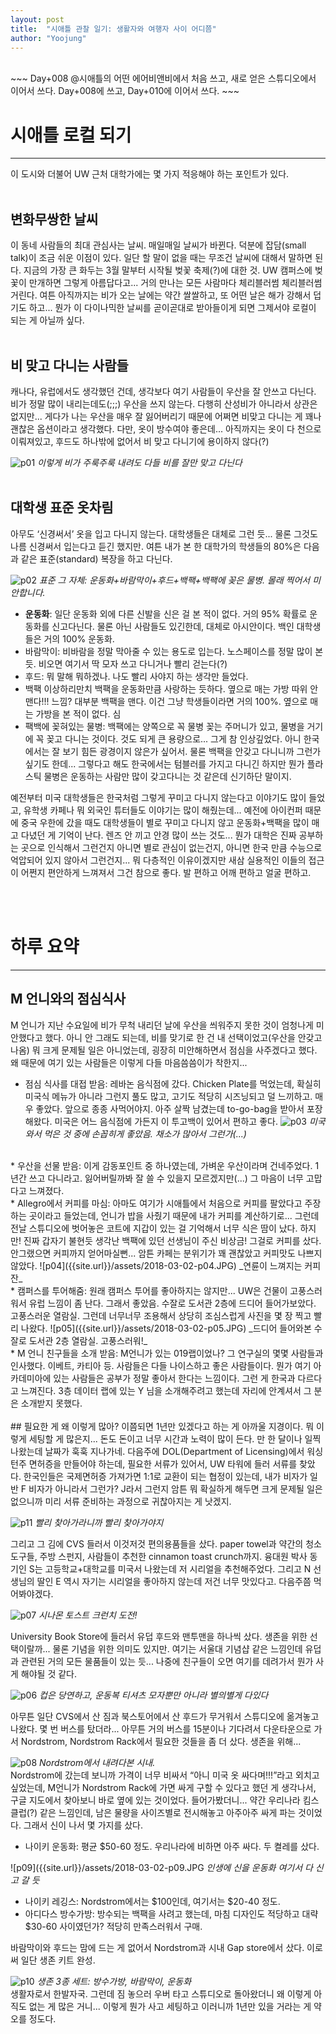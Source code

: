 ```yaml
---
layout: post
title:  "시애틀 관찰 일기: 생활자와 여행자 사이 어디쯤"
author: "Yoojung"
---
```

<br>
~~~
Day+008 @시애틀의 어떤 에어비앤비에서 처음 쓰고, 새로 얻은 스튜디오에서 이어서 쓰다.
Day+008에 쓰고, Day+010에 이어서 쓰다. 
~~~
<br>

# 시애틀 로컬 되기
---

이 도시와 더불어 UW 근처 대학가에는 몇 가지 적응해야 하는 포인트가 있다. 
<br>
<br>
## 변화무쌍한 날씨
이 동네 사람들의 최대 관심사는 날씨. 매일매일 날씨가 바뀐다. 덕분에 잡담(small talk)이 조금 쉬운 이점이 있다. 일단 할 말이 없을 때는 무조건 날씨에 대해서 말하면 된다. 지금의 가장 큰 화두는 3월 말부터 시작될 벚꽃 축제(?)에 대한 것. UW 캠퍼스에 벚꽃이 만개하면 그렇게 아름답다고... 거의 만나는 모든 사람마다 체리블러썸 체리블러썸 거린다. 여튼 아직까지는 비가 오는 날에는 약간 쌀쌀하고, 또 어떤 날은 해가 강해서 덥기도 하고... 뭔가 이 다이나믹한 날씨를 곧이곧대로 받아들이게 되면 그제서야 로컬이 되는 게 아닐까 싶다. 
<br>
<br>
## 비 맞고 다니는 사람들 
캐나다, 유럽에서도 생각했던 건데, 생각보다 여기 사람들이 우산을 잘 안쓰고 다닌다. 비가 정말 많이 내리는데도(;;;) 우산을 쓰지 않는다. 다행히 산성비가 아니라서 상관은 없지만... 게다가 나는 우산을 매우 잘 잃어버리기 때문에 어쩌면 비맞고 다니는 게 꽤나 괜찮은 옵션이라고 생각했다. 다만, 옷이 방수여야 좋은데... 아직까지는 옷이 다 천으로 이뤄져있고, 후드도 하나밖에 없어서 비 맞고 다니기에 용이하지 않다(?)

![p01]({{site.url}}/assets/2018-03-02-p01.JPG)
_이렇게 비가 주룩주룩 내려도 다들 비를 잘만 맞고 다닌다_
<br>
<br>
## 대학생 표준 옷차림
아무도 ‘신경써서’ 옷을 입고 다니지 않는다. 대학생들은 대체로 그런 듯... 물론 그것도 나름 신경써서 입는다고 듣긴 했지만. 여튼 내가 본 한 대학가의 학생들의 80%은 다음과 같은 표준(standard) 복장을  하고 다닌다. 

![p02]({{site.url}}/assets/2018-03-02-p02.JPG)
_표준 그 자체: 운동화+바람막이+후드+백팩+백팩에 꽂은 물병. 몰래 찍어서 미안합니다._

* **운동화**: 일단 운동화 외에 다른 신발을 신은 걸 본 적이 없다. 거의 95% 확률로 운동화를 신고다닌다. 물론 아닌 사람들도 있긴한데, 대체로 아시안이다. 백인 대학생들은 거의 100% 운동화.
* 바람막이: 비바람을 정말 막아줄 수 있는 용도로 입는다. 노스페이스를 정말 많이 본 듯. 비오면 여기서 딱 모자 쓰고 다니거나 빨리 걷는다(?)
* 후드: 뭐 말해 뭐하겠나. 나도 빨리 사야지 하는 생각만 들었다.
* 백팩 이상하리만치 백팩을 운동화만큼 사랑하는 듯하다. 옆으로 매는 가방 따위 안맨다!!! 느낌? 대부분 백팩을 맨다. 이건 그냥 학생들이라면 거의 100%. 옆으로 매는 가방을 본 적이 없다. 심
* 팩백에 꽂혀있는 물병: 백팩에는 양쪽으로 꼭 물병 꽂는 주머니가 있고, 물병을 거기에 꼭 꽂고 다니는 것이다. 것도 되게 큰 용량으로... 그게 참 인상깊었다. 아니 한국에서는 잘 보기 힘든 광경이지 않은가 싶어서. 물론 백팩을 안갖고 다니니까 그런가 싶기도 한데... 그렇다고 해도 한국에서는 텀블러를 가지고 다니긴 하지만 뭔가 플라스틱 물병은 운동하는 사람만 많이 갖고다니는 것 같은데 신기하단 말이지.

예전부터 미국 대학생들은 한국처럼 그렇게 꾸미고 다니지 않는다고 이야기도 많이 들었고, 유학생 카페나 뭐 외국인 튜터들도 이야기는 많이 해줬는데... 예전에 아이컨퍼 때문에 중국 우한에 갔을 때도 대학생들이 별로 꾸미고 다니지 않고 운동화+백팩을 많이 매고 다녔던 게 기억이 난다. 렌즈 안 끼고 안경 많이 쓰는 것도... 뭔가 대학은 진짜 공부하는 곳으로 인식해서 그런건지 아니면 별로 관심이 없는건지, 아니면 한국 만큼 수능으로 억압되어 있지 않아서 그런건지... 뭐 다층적인 이유이겠지만 새삼 실용적인 이들의 접근이 어쩐지 편안하게 느껴져서 그건 참으로 좋다. 발 편하고 어깨 편하고 얼굴 편하고. 

<br>
<br>

# 하루 요약
---
## M 언니와의 점심식사
M 언니가 지난 수요일에 비가 무척 내리던 날에 우산을 씌워주지 못한 것이 엄청나게 미안했다고 했다. 아니 안 그래도 되는데, 비를 맞기로 한 건 내 선택이었고(우산을 안갖고 나옴) 뭐 크게 문제될 일은 아니었는데, 굉장히 미안해하면서 점심을 사주겠다고 했다. 왜 때문에 여기 있는 사람들은 이렇게 다들 마음씀씀이가 착한지...
<br>
* 점심 식사를 대접 받음: 레바논 음식점에 갔다. Chicken Plate를 먹었는데, 확실히 미국식 메뉴가 아니라 그런지 풀도 많고, 고기도 적당히 시즈닝되고 덜 느끼하고. 매우 좋았다. 앞으로 종종 사먹어야지. 아주 살짝 남겼는데 to-go-bag을 받아서 포장해왔다. 미국은 어느 음식점에 가든지 이 투고백이 있어서 편하고 좋다.
![p03]({{site.url}}/assets/2018-03-02-p03.JPG)
_미국 와서 먹은 것 중에 손꼽히게 좋았음. 채소가 많아서 그런가(...)_
<br>
* 우산을 선물 받음: 이게 감동포인트 중 하나였는데, 가벼운 우산이라며 건네주었다. 1년간 쓰고 다니라고. 잃어버릴까봐 잘 쓸 수 있을지 모르겠지만(...) 그 마음이 너무 고맙다고 느껴졌다.
<br>
* Allegro에서 커피를 마심: 아마도 여기가 시애틀에서 처음으로 커피를 팔았다고 주장하는 곳이라고 들었는데, 언니가 밥을 사줬기 때문에 내가 커피를 계산하기로... 그런데 전날 스튜디오에 벗어놓은 코트에 지갑이 있는 걸 기억해서 너무 식은 땀이 났다. 하지만! 진짜 갑자기 불현듯 생각난 백팩에 있던 선생님이 주신 비상금! 그걸로 커피를 샀다. 안그랬으면 커피까지 얻어마실뻔... 암튼 카페는 분위기가 꽤 괜찮았고 커피맛도 나쁘지 않았다.
![p04]({{site.url}}/assets/2018-03-02-p04.JPG)
_연륜이 느껴지는 커피잔_
<br>
* 캠퍼스를 투어해줌: 원래 캠퍼스 투어를 좋아하지는 않지만... UW은 건물이 고풍스러워서 유럽 느낌이 좀 난다. 그래서 좋았음. 수잘로 도서관 2층에 드디어 들어가보았다. 고풍스러운 열람실. 그런데 너무너무 조용해서 상당히 조심스럽게 사진을 몇 장 찍고 빨리 나왔다. 
![p05]({{site.url}}/assets/2018-03-02-p05.JPG)
_드디어 들어와본 수잘로 도서관 2층 열람실. 고풍스러워!_
<br>
* M 언니 친구들을 소개 받음: M언니가 있는 019랩이었나? 그 연구실의 몇몇 사람들과 인사했다. 이베트, 카티아 등. 사람들은 다들 나이스하고 좋은 사람들이다. 뭔가 여기 아카데미아에 있는 사람들은 공부가 정말 좋아서 한다는 느낌이다. 그런 게 한국과 다르다고 느껴진다. 3층 데이터 랩에 있는 Y 님을 소개해주려고 했는데 자리에 안계셔서 그 분은 소개받지 못했다. 
<br>
<br>
## 필요한 게 왜 이렇게 많아?
이쯤되면 1년만 있겠다고 하는 게 아까울 지경이다. 뭐 이렇게 세팅할 게 많은지... 돈도 돈이고 너무 시간과 노력이 많이 든다. 만 한 달이나 일찍 나왔는데 날짜가 훅훅 지나가네. 다음주에 DOL(Department of Licensing)에서 워싱턴주 면허증을 만들어야 하는데, 필요한 서류가 있어서, UW 타워에 들러 서류를 찾았다. 한국인들은 국제면허증 가져가면 1:1로 교환이 되는 협정이 있는데, 내가 비자가 일반 F 비자가 아니라서 그런가? J라서 그런지 암튼 뭐 확실하게 해두면 크게 문제될 일은 없으니까 미리 서류 준비하는 과정으로 귀찮아지는 게 낫겠지.  

![p11]({{site.url}}/assets/2018-03-02-p11.JPG)
_빨리 찾아가라니까 빨리 찾아가야지_

그리고 그 김에 CVS 들러서 이것저것 편의용품들을 샀다. paper towel과 약간의 청소도구들, 주방 스펀지, 사람들이 추천한 cinnamon toast crunch까지. 융대원 박사 동기인 S는 고등학교+대학교를 미국서 나왔는데 저 시리얼을 추천해주었다. 그리고 N 선생님의 딸인 E 역시 자기는 시리얼을 좋아하지 않는데 저건 너무 맛있다고. 다음주쯤 먹어봐야겠다. 

![p07]({{site.url}}/assets/2018-03-02-p07.JPG)
_시나몬 토스트 크런치 도전!_

University Book Store에 들러서 유덥 후드와 맨투맨을 하나씩 샀다. 생존을 위한 선택이랄까... 물론 기념을 위한 의미도 있지만. 여기는 서울대 기념샵 같은 느낌인데 유덥과 관련된 거의 모든 물품들이 있는 듯... 나중에 친구들이 오면 여기를 데려가서 뭔가 사게 해야될 것 같다. 

![p06]({{site.url}}/assets/2018-03-02-p06.JPG)
_컵은 당연하고, 운동복 티셔츠 모자뿐만 아니라 별의별게 다있다_

아무튼 일단 CVS에서 산 짐과 북스토어에서 산 후드가 무거워서 스튜디오에 옮겨놓고 나왔다. 몇 번 버스를 탔더라... 아무튼 거의 버스를 15분이나 기다려서 다운타운으로 가서 Nordstrom, Nordstrom Rack에서 필요한 것들을 좀 더 샀다. 생존을 위해... 

![p08]({{site.url}}/assets/2018-03-02-p08.JPG)
_Nordstrom에서 내려다본 시내._
<br>
Nordstrom에 갔는데 보니까 가격이 너무 비싸서 “아니 미국 옷 싸다며!!!”라고 외치고 싶었는데, M언니가 Nordstrom Rack에 가면 싸게 구할 수 있다고 했던 게 생각나서, 구글 지도에서 찾아보니 바로 옆에 있는 것이었다. 들어가봤더니... 약간 우리나라 킴스클럽(?) 같은 느낌인데, 남은 물량을 사이즈별로 전시해놓고 아주아주 싸게 파는 것이었다. 그래서 신이 나서 몇 가지를 샀다. 
* 나이키 운동화: 평균 $50-60 정도. 우리나라에 비하면 아주 싸다. 두 켤레를 샀다. 

![p09]({{site.url}}/assets/2018-03-02-p09.JPG
_인생에 신을 운동화 여기서 다 신고 갈 듯_
<br>
* 나이키 레깅스: Nordstrom에서는 $100인데, 여기서는 $20-40 정도. 
* 아디다스 방수가방: 방수되는 백팩을 사려고 했는데, 마침 디자인도 적당하고 대략 $30-60 사이였던가? 적당히 만족스러워서 구매.

바람막이와 후드는 맘에 드는 게 없어서 Nordstrom과 시내 Gap store에서 샀다. 이로써 일단 생존 키트 완성. 

![p10]({{site.url}}/assets/2018-03-02-p10.JPG)
_생존 3종 세트: 방수가방, 바람막이, 운동화_
<br>
생활자로서 한발자국. 그런데 짐 놓으러 우버 타고 스튜디오로 돌아왔더니 왜 이렇게 아직도 없는 게 많은 거니... 이렇게 뭔가 사고 세팅하고 이러니까 1년만 있을 거라는 게 약오를 정도다. 


